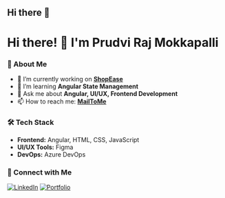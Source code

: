 ## Hi there 👋

<!--
**MokkapalliPrudviRaj/MokkapalliPrudviRaj** is a ✨ _special_ ✨ repository because its `README.md` (this file) appears on your GitHub profile.

Here are some ideas to get you started:

- 🔭 I’m currently working on ...
- 🌱 I’m currently learning ...
- 👯 I’m looking to collaborate on ...
- 🤔 I’m looking for help with ...
- 💬 Ask me about ...
- 📫 How to reach me: ...
- 😄 Pronouns: ...
- ⚡ Fun fact: ...
-->


# Hi there! 👋 I'm Prudvi Raj Mokkapalli

### 🚀 About Me
- 🔭 I’m currently working on **[ShopEase](#)**
- 🌱 I’m learning **Angular State Management**
- 💬 Ask me about **Angular, UI/UX, Frontend Development**
- 📫 How to reach me: **[MailToMe](mailto:mokkapalliprudviraj@gmail.com)**

### 🛠 Tech Stack
- **Frontend:** Angular, HTML, CSS, JavaScript
- **UI/UX Tools:** Figma
- **DevOps:** Azure DevOps

### 🔗 Connect with Me
[![LinkedIn](https://img.shields.io/badge/-LinkedIn-blue?style=flat&logo=linkedin)](https://www.linkedin.com/in/uiuxbyprudvi/)
[![Portfolio](https://img.shields.io/badge/-Portfolio-green?style=flat&logo=web)](https://mokkapalliprudviraj.github.io/Personal-Portfolio/)
